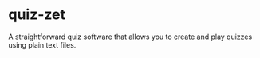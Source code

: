 # quiz-zet
A straightforward quiz software that allows you to create and play quizzes using plain text files.
